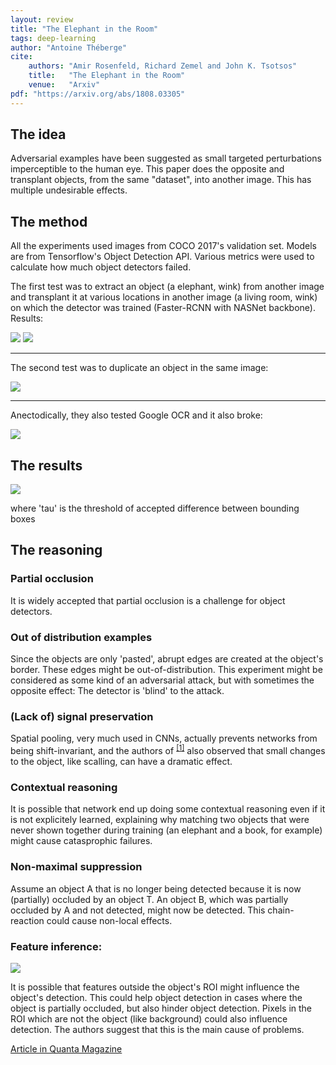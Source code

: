 ```yaml
---
layout: review
title: "The Elephant in the Room"
tags: deep-learning
author: "Antoine Théberge"
cite:
    authors: "Amir Rosenfeld, Richard Zemel and John K. Tsotsos"
    title:   "The Elephant in the Room"
    venue:   "Arxiv"
pdf: "https://arxiv.org/abs/1808.03305"
---
```


## The idea
Adversarial examples have been suggested as small targeted perturbations imperceptible to the human eye. This paper does the opposite and transplant objects, from the same "dataset", into another image. This has multiple undesirable effects.

## The method 
All the experiments used images from COCO 2017's validation set. Models are from Tensorflow's Object Detection API. Various metrics were used to calculate how much object detectors failed.

The first test was to extract an object (a elephant, wink) from another image and transplant it at various locations in another image (a living room, wink) on which the detector was trained (Faster-RCNN with NASNet backbone). Results:

![](/article/images/the_elephant_in_the_room/litteral-elephant.png)
![](/article/images/the_elephant_in_the_room/sandwich.png)

---

The second test was to duplicate an object in the same image:

![](/article/images/the_elephant_in_the_room/duplicates.png)

---

Anectodically, they also tested Google OCR and it also broke:

![](/article/images/the_elephant_in_the_room/google.png)

## The results
![](/article/images/the_elephant_in_the_room/table.png)

where 'tau' is the threshold of accepted difference between bounding boxes

## The reasoning
### Partial occlusion
It is widely accepted that partial occlusion is a challenge for object detectors.

### Out of distribution examples
Since the objects are only 'pasted', abrupt edges are created at the object's border. These edges might be out-of-distribution. This experiment might be considered as some kind of an adversarial attack, but with sometimes the opposite effect: The detector is 'blind' to the attack.

### (Lack of) signal preservation
Spatial pooling, very much used in CNNs, actually prevents networks from being shift-invariant, and the authors of <sup>[\[1\]](https://arxiv.org/abs/1805.12177)</sup> also observed that small changes to the object, like scalling, can have a dramatic effect.

### Contextual reasoning
It is possible that network end up doing some contextual reasoning even if it is not explicitely learned, explaining why matching two objects that were never shown together during training (an elephant and a book, for example) might cause catasprophic failures.

### Non-maximal suppression
Assume an object A that is no longer being detected because it is now (partially) occluded by an object T. An object B, which was partially occluded by A and not detected, might now be detected. This chain-reaction could cause non-local effects.

### Feature inference:
![](/article/images/the_elephant_in_the_room/cat.png)

It is possible that features outside the object's ROI might influence the object's detection. This could help object detection in cases where the object is partially occluded, but also hinder object detection. Pixels in the ROI which are not the object (like background) could also influence detection. The authors suggest that this is the main cause of problems.

[Article in Quanta Magazine](https://www.quantamagazine.org/machine-learning-confronts-the-elephant-in-the-room-20180920/)
